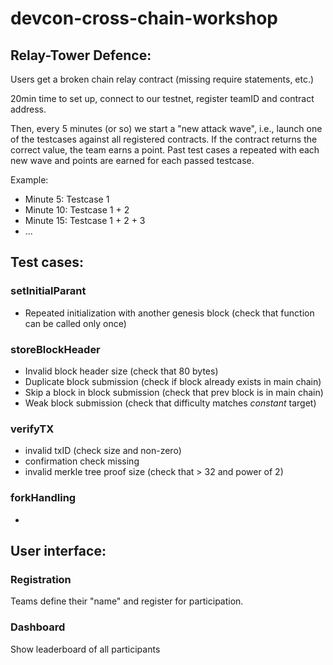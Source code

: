# devcon-cross-chain-workshop

## Relay-Tower Defence: 

Users get a broken chain relay contract (missing require statements, etc.)

20min time to set up, connect to our testnet, register teamID and contract address. 

Then, every 5 minutes (or so) we start a "new attack wave", i.e., launch one of the testcases against all registered contracts. If the contract returns the correct value, the team earns a point. Past test cases a repeated with each new wave and points are earned for each passed testcase. 

Example:

* Minute 5: Testcase 1
* Minute 10: Testcase 1 + 2
* Minute 15: Testcase 1 + 2 + 3 
* ...


## Test cases:

### setInitialParant
* Repeated initialization with another genesis block (check that function can be called only once)

### storeBlockHeader
* Invalid block header size (check that 80 bytes)
* Duplicate block submission (check if block already exists in main chain)
* Skip a block in block submission (check that prev block is in main chain)
* Weak block submission (check that difficulty matches _constant_ target)

### verifyTX
* invalid txID (check size and non-zero)
* confirmation check missing
* invalid merkle tree proof size (check that > 32 and power of 2)

### forkHandling
* 


## User interface:

### Registration
Teams define their "name" and register for participation. 

### Dashboard
Show leaderboard of all participants
